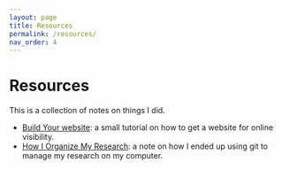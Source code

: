 ```yaml
---
layout: page
title: Resources
permalink: /resources/
nav_order: 4
---
```


# Resources

This is a collection of notes on things I did.

- [Build Your website](../_posts/2019-11-26-build-your-website.md): a small tutorial on how to get a website for online visibility.
- [How I Organize My Research](../_posts/2020-01-31-organize-your-research.md): a note on how I ended up using git to manage my research on my computer.

